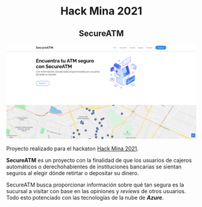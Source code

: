 <div align="center">

  # Hack Mina 2021
  
## SecureATM
  
![SecureATM](https://github.com/AlbertNath/HackMina2021/blob/main/assets/img/WebApp.png)

</div>

Proyecto realizado para el hackaton [Hack Mina 2021](https://www.facebook.com/hackmina21).

**SecureATM** es un proyecto con la finalidad de que los usuarios de cajeros automáticos
o derechohabientes de instituciones bancarias se sientan seguros al elegir dónde
retirtar o depositar su dinero.

SecureATM busca proporcionar información sobre qué tan segura es la sucursal a visitar
con base en las opiniones y _reviews_ de otros usuarios. Todo esto potenciado con las
tecnologías de la nube de **_Azure_**.
